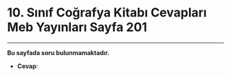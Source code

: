 # 10. Sınıf Coğrafya Kitabı Cevapları Meb Yayınları Sayfa 201

---

**Bu sayfada soru bulunmamaktadır.**

-   **Cevap**: